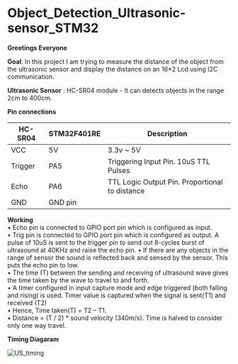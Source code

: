 # Object_Detection_Ultrasonic-sensor_STM32

__Greetings Everyone__

__Goal__: In this project I am trying to measure the distance of the object from the ultrasonic sensor and display the distance on an 16*2 Lcd using I2C communication.

__Ultrasonic Sensor__ : HC-SR04 module - It can detects objects in the range 2cm to 400cm.

__Pin connections__

|HC-SR04|STM32F401RE|Description|
|-------|-------|----|
|VCC|5V|3.3v ~ 5V|
|Trigger|PA5|Triggering Input Pin. 10uS TTL Pulses|
|Echo|PA6|TTL Logic Output Pin. Proportional to distance|
|GND|GND pin|

__Working__  
•	Echo pin is connected to GPIO port pin which is configured as input.  
•	Trig pin is connected to GPIO port pin which is configured as output. A pulse of 10uS is sent to the trigger pin to send out 8-cycles burst of ultrasound at 40KHz and raise the echo pin. 
•	If there are any objects in the range of sensor the sound is reflected back and sensed by the sensor. This puts the echo pin to low.  
•	The time (T) between the sending and receiving of ultrasound wave gives the time taken by the wave to travel to and forth.  
•	A timer configured in input capture mode and edge triggered (both falling and rising) is used. Timer value is captured when the signal is sent(T1) and received (T2)  
•	Hence, Time taken(T) = T2 – T1.  
•	Distance = (T / 2) * sound velocity (340m/s). Time is halved to consider only one way travel.  


__Timing Diagaram__ 

![US_timing](https://github.com/divyamchavan/Object_Detection_Ultrasonic-sensor_STM32/assets/121415464/3fe6febb-84ac-42e2-82d9-6cef09b44cc4)

 
